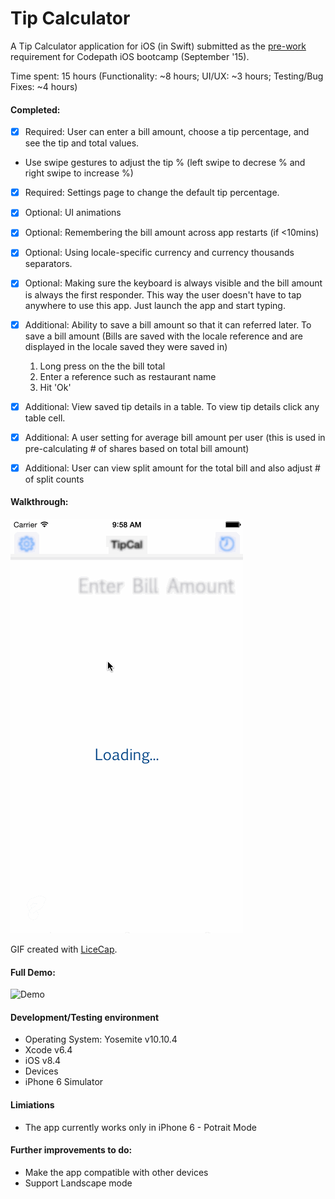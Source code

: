 # Tip Calculator

A Tip Calculator application for iOS (in Swift) submitted as the [pre-work](http://bit.ly/iOS_prework) requirement for Codepath iOS bootcamp (September '15).

Time spent: 15 hours (Functionality: ~8 hours; UI/UX: ~3 hours; Testing/Bug Fixes: ~4 hours)

#### Completed:

* [x] Required: User can enter a bill amount, choose a tip percentage, and see the tip and total values.
 * Use swipe gestures to adjust the tip % (left swipe to decrese % and right swipe to increase %)
* [x] Required: Settings page to change the default tip percentage.
* [x] Optional: UI animations
* [x] Optional: Remembering the bill amount across app restarts (if <10mins)
* [x] Optional: Using locale-specific currency and currency thousands separators.
* [x] Optional: Making sure the keyboard is always visible and the bill amount is always the first responder. This way the user doesn't have to tap anywhere to use this app. Just launch the app and start typing.
* [x] Additional: Ability to save a bill amount so that it can referred later. To save a bill amount
  (Bills are saved with the locale reference and are displayed in the locale saved they were saved in)
  1. Long press on the the bill total
  2. Enter a reference such as restaurant name
  3. Hit 'Ok'
* [x] Additional: View saved tip details in a table. To view tip details click any table cell.
* [x] Additional: A user setting for average bill amount per user
   (this is used in pre-calculating # of shares based on total bill amount)
* [x] Additional: User can view split amount for the total bill and also adjust # of split counts


#### Walkthrough:

![Video Walkthrough](TipCalDemo.gif)

GIF created with [LiceCap](http://www.cockos.com/licecap/).

#### Full Demo:

![Demo](https://www.youtube.com/watch?v=jn_i-FuJoQQ)

#### Development/Testing environment

* Operating System: Yosemite v10.10.4
* Xcode v6.4
* iOS v8.4
* Devices
 * iPhone 6 Simulator

#### Limiations

* The app currently works only in iPhone 6 - Potrait Mode

#### Further improvements to do:

* Make the app compatible with other devices
* Support Landscape mode
